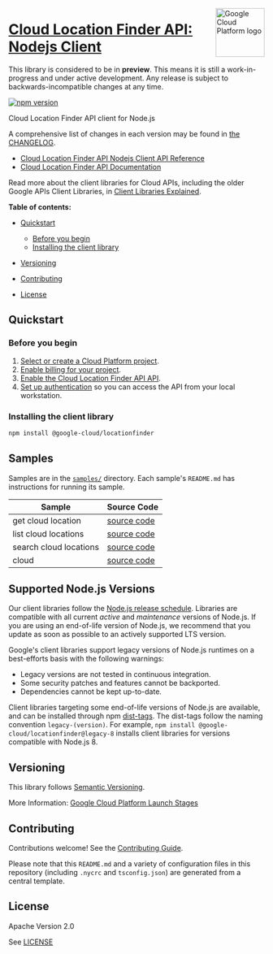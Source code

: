 [//]: # "This README.md file is auto-generated, all changes to this file will be lost."
[//]: # "The comments you see below are used to generate those parts of the template in later states."
<img src="https://avatars2.githubusercontent.com/u/2810941?v=3&s=96" alt="Google Cloud Platform logo" title="Google Cloud Platform" align="right" height="96" width="96"/>

# [Cloud Location Finder API: Nodejs Client][homepage]

This library is considered to be in **preview**. This means it is still a
work-in-progress and under active development. Any release is subject to
backwards-incompatible changes at any time.

[![npm version](https://img.shields.io/npm/v/@google-cloud/locationfinder.svg)](https://www.npmjs.org/package/@google-cloud/locationfinder)

Cloud Location Finder API client for Node.js

[//]: # "partials.introduction"

A comprehensive list of changes in each version may be found in
[the CHANGELOG][homepage_changelog].

* [Cloud Location Finder API Nodejs Client API Reference](https://cloud.google.com/nodejs/docs/reference/locationfinder/latest)
* [Cloud Location Finder API Documentation](https://cloud.google.com/location-finder/docs/overview)

Read more about the client libraries for Cloud APIs, including the older
Google APIs Client Libraries, in [Client Libraries Explained][explained].

[explained]: https://cloud.google.com/apis/docs/client-libraries-explained

**Table of contents:**

* [Quickstart](#quickstart)
  * [Before you begin](#before-you-begin)
  * [Installing the client library](#installing-the-client-library)

* [Versioning](#versioning)
* [Contributing](#contributing)
* [License](#license)

## Quickstart
### Before you begin

1.  [Select or create a Cloud Platform project][projects].
1.  [Enable billing for your project][billing].
1.  [Enable the Cloud Location Finder API API][enable_api].
1.  [Set up authentication][auth] so you can access the
    API from your local workstation.
### Installing the client library

```bash
npm install @google-cloud/locationfinder
```

[//]: # "partials.body"

## Samples

Samples are in the [`samples/`][homepage_samples] directory. Each sample's `README.md` has instructions for running its sample.

| Sample                      | Source Code                       |
| --------------------------- | --------------------------------- |
| get cloud location | [source code](https://github.com/googleapis/google-cloud-node/blob/main/packages/google-cloud-locationfinder/samples/generated/v1/cloud_location_finder.get_cloud_location.js) |
| list cloud locations | [source code](https://github.com/googleapis/google-cloud-node/blob/main/packages/google-cloud-locationfinder/samples/generated/v1/cloud_location_finder.list_cloud_locations.js) |
| search cloud locations | [source code](https://github.com/googleapis/google-cloud-node/blob/main/packages/google-cloud-locationfinder/samples/generated/v1/cloud_location_finder.search_cloud_locations.js) |
| cloud | [source code](https://github.com/googleapis/google-cloud-node/blob/main/packages/google-cloud-locationfinder/samples/generated/v1/snippet_metadata_google.cloud.locationfinder.v1.json) |


## Supported Node.js Versions

Our client libraries follow the [Node.js release schedule](https://github.com/nodejs/release#release-schedule).
Libraries are compatible with all current _active_ and _maintenance_ versions of
Node.js.
If you are using an end-of-life version of Node.js, we recommend that you update
as soon as possible to an actively supported LTS version.

Google's client libraries support legacy versions of Node.js runtimes on a
best-efforts basis with the following warnings:

* Legacy versions are not tested in continuous integration.
* Some security patches and features cannot be backported.
* Dependencies cannot be kept up-to-date.

Client libraries targeting some end-of-life versions of Node.js are available, and
can be installed through npm [dist-tags](https://docs.npmjs.com/cli/dist-tag).
The dist-tags follow the naming convention `legacy-(version)`.
For example, `npm install @google-cloud/locationfinder@legacy-8` installs client libraries
for versions compatible with Node.js 8.

## Versioning

This library follows [Semantic Versioning](http://semver.org/).

More Information: [Google Cloud Platform Launch Stages][launch_stages]

[launch_stages]: https://cloud.google.com/terms/launch-stages

## Contributing

Contributions welcome! See the [Contributing Guide](https://github.com/googleapis/google-cloud-node/blob/main/packages/google-cloud-locationfinder/CONTRIBUTING.md).

Please note that this `README.md`
and a variety of configuration files in this repository (including `.nycrc` and `tsconfig.json`)
are generated from a central template.

## License

Apache Version 2.0

See [LICENSE](https://github.com/googleapis/google-cloud-node/blob/main/packages/google-cloud-locationfinder/LICENSE)

[shell_img]: https://gstatic.com/cloudssh/images/open-btn.png
[projects]: https://console.cloud.google.com/project
[billing]: https://support.google.com/cloud/answer/6293499#enable-billing
[enable_api]: https://console.cloud.google.com/flows/enableapi?apiid=cloudlocationfinder.googleapis.com
[auth]: https://cloud.google.com/docs/authentication/external/set-up-adc-local
[homepage_samples]: https://github.com/googleapis/google-cloud-node/blob/main/packages/google-cloud-locationfinder/samples
[homepage_changelog]: https://github.com/googleapis/google-cloud-node/blob/main/packages/google-cloud-locationfinder/CHANGELOG.md
[homepage]: https://github.com/googleapis/google-cloud-node/blob/main/packages/google-cloud-locationfinder
